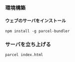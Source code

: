 ### 環境構築

#### ウェブのサーバをインストール

```
npm install -g parcel-bundler
```

### サーバを立ち上げる

```
parcel index.html
```

